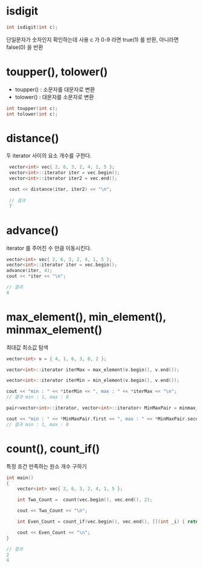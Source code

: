 # isdigit

```c++
int isdigit(int c);
```

단일문자가 숫자인지 확인하는데 사용
c 가 0-9 라면 true(1) 를 반환, 아니라면 false(0) 을 반환

# toupper(), tolower()

- toupper() : 소문자를 대문자로 변환
- tolower() : 대문자를 소문자로 변환

```c++
int toupper(int c);
int tolower(int c);
```

# distance()

두 iterator 사이의 요소 개수를 구한다.
```c++
 vector<int> vec{ 2, 6, 3, 2, 4, 1, 5 };
 vector<int>::iterator iter = vec.begin();
 vector<int>::iterator iter2 = vec.end();

 cout << distance(iter, iter2) << "\n";
 
 // 결과
 7
```

# advance()

iterator 를 주어진 수 만큼 이동시킨다.

```c++
vector<int> vec{ 2, 6, 3, 2, 4, 1, 5 };
vector<int>::iterator iter = vec.begin();
advance(iter, 4);
cout << *iter << "\n";

// 결과
4
```

# max_element(), min_element(), minmax_element()

최대값 최소값 탐색

```c++
vector<int> v = { 4, 1, 6, 3, 8, 2 };

vector<int>::iterator iterMax = max_element(v.begin(), v.end());

vector<int>::iterator iterMin = min_element(v.begin(), v.end());

cout << "min : " << *iterMin << ", max : " << *iterMax << "\n";
// 결과 min : 1, max : 8

pair<vector<int>::iterator, vector<int>::iterator> MinMaxPair = minmax_element(v.begin(), v.end());

cout << "min : " << *MinMaxPair.first << ", max : " << *MinMaxPair.second;
// 결과 min : 1, max : 8
```

# count(), count_if()

특정 조건 만족하는 원소 개수 구하기

```c++
int main()
{
    vector<int> vec{ 2, 6, 3, 2, 4, 1, 5 };

    int Two_Count =  count(vec.begin(), vec.end(), 2);

    cout << Two_Count << "\n";

    int Even_Count = count_if(vec.begin(), vec.end(), [](int _i) { return _i % 2 == 0; });

    cout << Even_Count << "\n";
}

// 결과
2
4
```